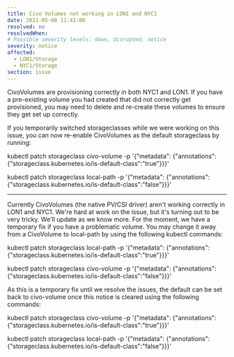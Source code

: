```yaml
---
title: Civo Volumes not working in LON1 and NYC1
date: 2021-05-08 11:41:00
resolved: no
resolvedWhen:
# Possible severity levels: down, disrupted, notice
severity: notice
affected:
  - LON1/Storage
  - NYC1/Storage
section: issue
---
```


CivoVolumes are provisioning correctly in both NYC1 and LON1. If you have a pre-existing volume you had created that did not correctly get provisioned, you may need to delete and re-create these volumes to ensure they get set up correctly. 

If you temporarily switched storageclasses while we were working on this issue, you can now re-enable CivoVolumes as the default storageclass by running:

kubectl patch storageclass civo-volume -p '{"metadata": {"annotations":{"storageclass.kubernetes.io/is-default-class":"true"}}}'

kubectl patch storageclass local-path -p '{"metadata": {"annotations":{"storageclass.kubernetes.io/is-default-class":"false"}}}'

---

Currently CivoVolumes (the native PV/CSI driver) aren't working correctly in LON1 and NYC1. We're hard at work on the issue, but it's turning out to be very tricky. We'll update as we know more. For the moment, we have a temporary fix if you have a problematic volume. You may change it away from a CivoVolume to local-path by using the following kubectl commands:

kubectl patch storageclass local-path -p '{"metadata": {"annotations":{"storageclass.kubernetes.io/is-default-class":"true"}}}'

kubectl patch storageclass civo-volume -p '{"metadata": {"annotations":{"storageclass.kubernetes.io/is-default-class":"false"}}}'

As this is a temporary fix until we resolve the issues, the default can be set back to civo-volume once this notice is cleared using the following commands:

kubectl patch storageclass civo-volume -p '{"metadata": {"annotations":{"storageclass.kubernetes.io/is-default-class":"true"}}}'

kubectl patch storageclass local-path -p '{"metadata": {"annotations":{"storageclass.kubernetes.io/is-default-class":"false"}}}'

